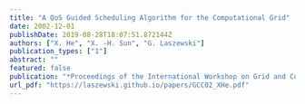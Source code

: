```yaml
---
title: "A QoS Guided Scheduling Algorithm for the Computational Grid"
date: 2002-12-01
publishDate: 2019-08-28T18:07:51.872144Z
authors: ["X. He", "X. -H. Sun", "G. Laszewski"]
publication_types: ["1"]
abstract: ""
featured: false
publication: "*Proceedings of the International Workshop on Grid and Cooperative Computing (GCC02)*"
url_pdf: "https://laszewski.github.io/papers/GCC02_XHe.pdf"
---
```


